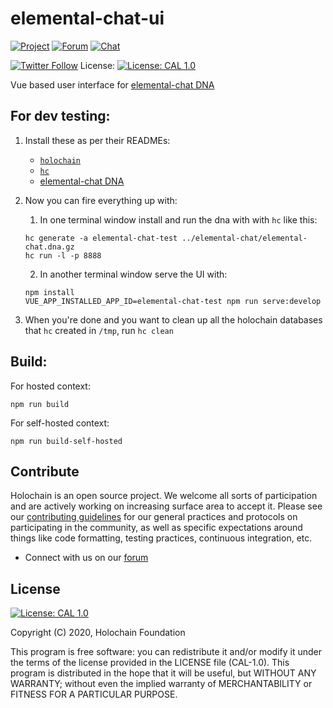 # elemental-chat-ui

[![Project](https://img.shields.io/badge/project-holochain-blue.svg?style=flat-square)](http://holochain.org/)
[![Forum](https://img.shields.io/badge/chat-forum%2eholochain%2enet-blue.svg?style=flat-square)](https://forum.holochain.org)
[![Chat](https://img.shields.io/badge/chat-chat%2eholochain%2enet-blue.svg?style=flat-square)](https://chat.holochain.org)

[![Twitter Follow](https://img.shields.io/twitter/follow/holochain.svg?style=social&label=Follow)](https://twitter.com/holochain)
License: [![License: CAL 1.0](https://img.shields.io/badge/License-CAL%201.0-blue.svg)](https://github.com/holochain/cryptographic-autonomy-license)

Vue based user interface for [elemental-chat DNA](https://github.com/holochain/elemental-chat)

## For dev testing:

1. Install these as per their READMEs:
   - [`holochain`](https://github.com/holochain/holochain)
   - [`hc`](https://github.com/holochain/holochain/tree/develop/crates/hc)
   - [elemental-chat DNA](https://github.com/holochain/elemental-chat)
2. Now you can fire everything up with:

   1. In one terminal window install and run the dna with with `hc` like this:

   ```shell
   hc generate -a elemental-chat-test ../elemental-chat/elemental-chat.dna.gz
   hc run -l -p 8888
   ```

   2. In another terminal window serve the UI with:

   ```shell
   npm install
   VUE_APP_INSTALLED_APP_ID=elemental-chat-test npm run serve:develop
   ```

3. When you're done and you want to clean up all the holochain databases that `hc` created in `/tmp`, run `hc clean`

## Build:

For hosted context:

```shell
npm run build
```

For self-hosted context:

```shell
npm run build-self-hosted
```

## Contribute

Holochain is an open source project. We welcome all sorts of participation and are actively working on increasing surface area to accept it. Please see our [contributing guidelines](/CONTRIBUTING.md) for our general practices and protocols on participating in the community, as well as specific expectations around things like code formatting, testing practices, continuous integration, etc.

- Connect with us on our [forum](https://forum.holochain.org)

## License

[![License: CAL 1.0](https://img.shields.io/badge/License-CAL%201.0-blue.svg)](https://github.com/holochain/cryptographic-autonomy-license)

Copyright (C) 2020, Holochain Foundation

This program is free software: you can redistribute it and/or modify it under the terms of the license
provided in the LICENSE file (CAL-1.0). This program is distributed in the hope that it will be useful,
but WITHOUT ANY WARRANTY; without even the implied warranty of MERCHANTABILITY or FITNESS FOR A PARTICULAR
PURPOSE.
